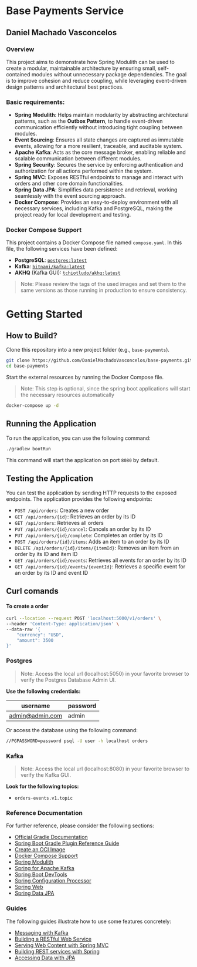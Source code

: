 # Base Payments Service
## Daniel Machado Vasconcelos

### Overview
This project aims to demonstrate how Spring Modulith can be used to create a modular, maintainable architecture by ensuring small, self-contained modules without unnecessary package dependencies. The goal is to improve cohesion and reduce coupling, while leveraging event-driven design patterns and architectural best practices.

### Basic requirements:
- **Spring Modulith**: Helps maintain modularity by abstracting architectural patterns, such as the **Outbox Pattern**, to handle event-driven communication efficiently without introducing tight coupling between modules.
- **Event Sourcing**: Ensures all state changes are captured as immutable events, allowing for a more resilient, traceable, and auditable system.
- **Apache Kafka**: Acts as the core message broker, enabling reliable and scalable communication between different modules.
- **Spring Security**: Secures the service by enforcing authentication and authorization for all actions performed within the system.
- **Spring MVC**: Exposes RESTful endpoints to manage and interact with orders and other core domain functionalities.
- **Spring Data JPA**: Simplifies data persistence and retrieval, working seamlessly with the event sourcing approach.
- **Docker Compose**: Provides an easy-to-deploy environment with all necessary services, including Kafka and PostgreSQL, making the project ready for local development and testing.

### Docker Compose Support
This project contains a Docker Compose file named `compose.yaml`. In this file, the following services have been defined:

* **PostgreSQL**: [`postgres:latest`](https://hub.docker.com/_/postgres)
* **Kafka**: [`bitnami/kafka:latest`](https://hub.docker.com/r/bitnami/kafka/)
* **AKHQ** (Kafka GUI): [`tchiotludo/akhq:latest`](https://hub.docker.com/r/tchiotludo/akhq)

> Note: Please review the tags of the used images and set them to the same versions as those running in production to ensure consistency.

# Getting Started
## How to Build?

Clone this repository into a new project folder (e.g., `base-payments`).

```bash
git clone https://github.com/DanielMachadoVasconcelos/base-payments.git
cd base-payments
```

Start the external resources by running the Docker Compose file. 

> Note: This step is optional, since the spring boot applications will start the necessary resources automatically

```bash
docker-compose up -d
```

## Running the Application

To run the application, you can use the following command:

```bash
./gradlew bootRun
```

This command will start the application on port `8080` by default.

## Testing the Application

You can test the application by sending HTTP requests to the exposed endpoints. The application provides the following endpoints:

* `POST /api/orders`: Creates a new order
* `GET /api/orders/{id}`: Retrieves an order by its ID
* `GET /api/orders`: Retrieves all orders
* `PUT /api/orders/{id}/cancel`: Cancels an order by its ID
* `PUT /api/orders/{id}/complete`: Completes an order by its ID
* `POST /api/orders/{id}/items`:  Adds an item to an order by its ID
* `DELETE /api/orders/{id}/items/{itemId}`: Removes an item from an order by its ID and item ID
* `GET /api/orders/{id}/events`: Retrieves all events for an order by its ID
* `GET /api/orders/{id}/events/{eventId}`: Retrieves a specific event for an order by its ID and event ID

## Curl comands

#### To create a order
```bash
curl --location --request POST 'localhost:5000/v1/orders' \
--header 'Content-Type: application/json' \
--data-raw '{
    "currency": "USD",
    "amount": 3500
}'
```

### Postgres
> Note:  Access the local url (localhost:5050) in your favorite browser to verify the Postgres Database Admin UI.

**Use the following credentials:**

| username      | password |
|---------------|--------|
| admin@admin.com | admin | 

Or access the database using the following command:
```bash
//PGPASSWORD=password psql -U user -h localhost orders
```

### Kafka

> Note: Access the local url (localhost:8080) in your favorite browser to verify the Kafka GUI.

**Look for the following topics:**

- `orders-events.v1.topic`



### Reference Documentation
For further reference, please consider the following sections:

* [Official Gradle Documentation](https://docs.gradle.org)
* [Spring Boot Gradle Plugin Reference Guide](https://docs.spring.io/spring-boot/docs/3.3.2/gradle-plugin/reference/html/)
* [Create an OCI Image](https://docs.spring.io/spring-boot/docs/3.3.2/gradle-plugin/reference/html/#build-image)
* [Docker Compose Support](https://docs.spring.io/spring-boot/docs/3.3.2/reference/htmlsingle/index.html#features.docker-compose)
* [Spring Modulith](https://docs.spring.io/spring-modulith/reference/)
* [Spring for Apache Kafka](https://docs.spring.io/spring-boot/docs/3.3.2/reference/htmlsingle/index.html#messaging.kafka)
* [Spring Boot DevTools](https://docs.spring.io/spring-boot/docs/3.3.2/reference/htmlsingle/index.html#using.devtools)
* [Spring Configuration Processor](https://docs.spring.io/spring-boot/docs/3.3.2/reference/htmlsingle/index.html#appendix.configuration-metadata.annotation-processor)
* [Spring Web](https://docs.spring.io/spring-boot/docs/3.3.2/reference/htmlsingle/index.html#web)
* [Spring Data JPA](https://docs.spring.io/spring-boot/docs/3.3.2/reference/htmlsingle/index.html#data.sql.jpa)

### Guides
The following guides illustrate how to use some features concretely:

* [Messaging with Kafka](https://spring.io/guides/gs/messaging-kafka/)
* [Building a RESTful Web Service](https://spring.io/guides/gs/rest-service/)
* [Serving Web Content with Spring MVC](https://spring.io/guides/gs/serving-web-content/)
* [Building REST services with Spring](https://spring.io/guides/tutorials/rest/)
* [Accessing Data with JPA](https://spring.io/guides/gs/accessing-data-jpa/)
